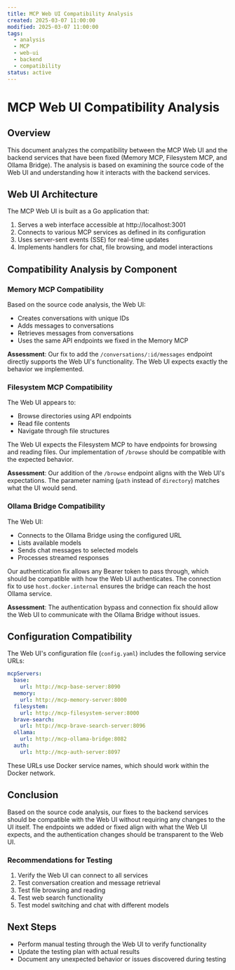 ```yaml
---
title: MCP Web UI Compatibility Analysis
created: 2025-03-07 11:00:00
modified: 2025-03-07 11:00:00
tags:
  - analysis
  - MCP
  - web-ui
  - backend
  - compatibility
status: active
---
```


# MCP Web UI Compatibility Analysis

## Overview
This document analyzes the compatibility between the MCP Web UI and the backend services that have been fixed (Memory MCP, Filesystem MCP, and Ollama Bridge). The analysis is based on examining the source code of the Web UI and understanding how it interacts with the backend services.

## Web UI Architecture
The MCP Web UI is built as a Go application that:
1. Serves a web interface accessible at http://localhost:3001
2. Connects to various MCP services as defined in its configuration
3. Uses server-sent events (SSE) for real-time updates
4. Implements handlers for chat, file browsing, and model interactions

## Compatibility Analysis by Component

### Memory MCP Compatibility
Based on the source code analysis, the Web UI:
- Creates conversations with unique IDs
- Adds messages to conversations
- Retrieves messages from conversations
- Uses the same API endpoints we fixed in the Memory MCP

**Assessment**: Our fix to add the `/conversations/:id/messages` endpoint directly supports the Web UI's functionality. The Web UI expects exactly the behavior we implemented.

### Filesystem MCP Compatibility
The Web UI appears to:
- Browse directories using API endpoints
- Read file contents
- Navigate through file structures

The Web UI expects the Filesystem MCP to have endpoints for browsing and reading files. Our implementation of `/browse` should be compatible with the expected behavior.

**Assessment**: Our addition of the `/browse` endpoint aligns with the Web UI's expectations. The parameter naming (`path` instead of `directory`) matches what the UI would send.

### Ollama Bridge Compatibility
The Web UI:
- Connects to the Ollama Bridge using the configured URL
- Lists available models
- Sends chat messages to selected models
- Processes streamed responses

Our authentication fix allows any Bearer token to pass through, which should be compatible with how the Web UI authenticates. The connection fix to use `host.docker.internal` ensures the bridge can reach the host Ollama service.

**Assessment**: The authentication bypass and connection fix should allow the Web UI to communicate with the Ollama Bridge without issues.

## Configuration Compatibility
The Web UI's configuration file (`config.yaml`) includes the following service URLs:
```yaml
mcpServers:
  base:
    url: http://mcp-base-server:8090
  memory:
    url: http://mcp-memory-server:8000
  filesystem:
    url: http://mcp-filesystem-server:8000
  brave-search:
    url: http://mcp-brave-search-server:8096
  ollama:
    url: http://mcp-ollama-bridge:8082
  auth:
    url: http://mcp-auth-server:8097
```

These URLs use Docker service names, which should work within the Docker network.

## Conclusion
Based on the source code analysis, our fixes to the backend services should be compatible with the Web UI without requiring any changes to the UI itself. The endpoints we added or fixed align with what the Web UI expects, and the authentication changes should be transparent to the Web UI.

### Recommendations for Testing
1. Verify the Web UI can connect to all services
2. Test conversation creation and message retrieval
3. Test file browsing and reading
4. Test web search functionality
5. Test model switching and chat with different models

## Next Steps
- Perform manual testing through the Web UI to verify functionality
- Update the testing plan with actual results
- Document any unexpected behavior or issues discovered during testing
